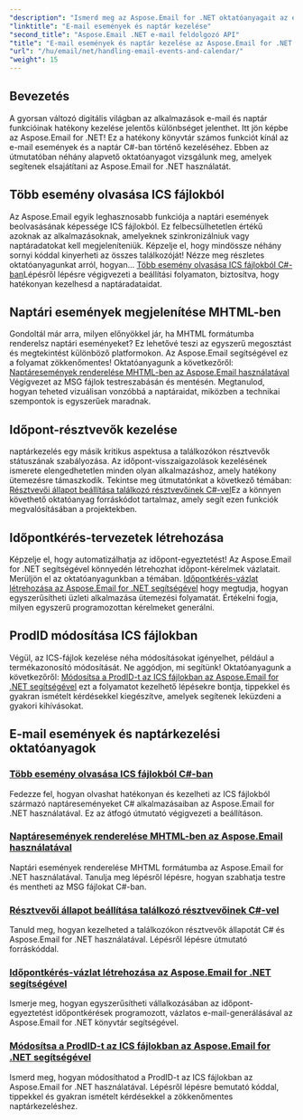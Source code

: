 ```yaml
---
"description": "Ismerd meg az Aspose.Email for .NET oktatóanyagait az e-mail események és a naptár kezeléséről. Tanulj technikákat a C#-alkalmazásaid hatékony fejlesztésére."
"linktitle": "E-mail események és naptár kezelése"
"second_title": "Aspose.Email .NET e-mail feldolgozó API"
"title": "E-mail események és naptár kezelése az Aspose.Email for .NET segítségével"
"url": "/hu/email/net/handling-email-events-and-calendar/"
"weight": 15
---
```


## Bevezetés

A gyorsan változó digitális világban az alkalmazások e-mail és naptár funkcióinak hatékony kezelése jelentős különbséget jelenthet. Itt jön képbe az Aspose.Email for .NET! Ez a hatékony könyvtár számos funkciót kínál az e-mail események és a naptár C#-ban történő kezeléséhez. Ebben az útmutatóban néhány alapvető oktatóanyagot vizsgálunk meg, amelyek segítenek elsajátítani az Aspose.Email for .NET használatát.

## Több esemény olvasása ICS fájlokból

Az Aspose.Email egyik leghasznosabb funkciója a naptári események beolvasásának képessége ICS fájlokból. Ez felbecsülhetetlen értékű azoknak az alkalmazásoknak, amelyeknek szinkronizálniuk vagy naptáradatokat kell megjeleníteniük. Képzelje el, hogy mindössze néhány sornyi kóddal kinyerheti az összes találkozóját! Nézze meg részletes oktatóanyagunkat arról, hogyan... [Több esemény olvasása ICS fájlokból C#-ban](./read-multiple-events-from-ics-files-with-csharp/)Lépésről lépésre végigvezeti a beállítási folyamaton, biztosítva, hogy hatékonyan kezelhesd a naptáradataidat. 

## Naptári események megjelenítése MHTML-ben 

Gondoltál már arra, milyen előnyökkel jár, ha MHTML formátumba renderelsz naptári eseményeket? Ez lehetővé teszi az egyszerű megosztást és megtekintést különböző platformokon. Az Aspose.Email segítségével ez a folyamat zökkenőmentes! Oktatóanyagunk a következőről: [Naptáresemények renderelése MHTML-ben az Aspose.Email használatával](./render-calendar-events-in-mhtml/) Végigvezet az MSG fájlok testreszabásán és mentésén. Megtanulod, hogyan teheted vizuálisan vonzóbbá a naptáraidat, miközben a technikai szempontok is egyszerűek maradnak.

## Időpont-résztvevők kezelése

naptárkezelés egy másik kritikus aspektusa a találkozókon résztvevők státuszának szabályozása. Az időpont-visszaigazolások kezelésének ismerete elengedhetetlen minden olyan alkalmazáshoz, amely hatékony ütemezésre támaszkodik. Tekintse meg útmutatónkat a következő témában: [Résztvevői állapot beállítása találkozó résztvevőinek C#-vel](./setting-participant-status-for-appointment-attendees/)Ez a könnyen követhető oktatóanyag forráskódot tartalmaz, amely segít ezen funkciók megvalósításában a projektekben.

## Időpontkérés-tervezetek létrehozása 

Képzelje el, hogy automatizálhatja az időpont-egyeztetést! Az Aspose.Email for .NET segítségével könnyedén létrehozhat időpont-kérelmek vázlatait. Merüljön el az oktatóanyagunkban a témában. [Időpontkérés-vázlat létrehozása az Aspose.Email for .NET segítségével](./creating-draft-appointment-request/) hogy megtudja, hogyan egyszerűsítheti üzleti alkalmazása ütemezési folyamatát. Értékelni fogja, milyen egyszerű programozottan kérelmeket generálni.

## ProdID módosítása ICS fájlokban 

Végül, az ICS-fájlok kezelése néha módosításokat igényelhet, például a termékazonosító módosítását. Ne aggódjon, mi segítünk! Oktatóanyagunk a következőről: [Módosítsa a ProdID-t az ICS fájlokban az Aspose.Email for .NET segítségével](./modify-prodid-in-ics-files/) ezt a folyamatot kezelhető lépésekre bontja, tippekkel és gyakran ismételt kérdésekkel kiegészítve, amelyek segítenek leküzdeni a gyakori kihívásokat.

## E-mail események és naptárkezelési oktatóanyagok
### [Több esemény olvasása ICS fájlokból C#-ban](./read-multiple-events-from-ics-files-with-csharp/)
Fedezze fel, hogyan olvashat hatékonyan és kezelheti az ICS fájlokból származó naptáreseményeket C# alkalmazásaiban az Aspose.Email for .NET használatával. Ez az átfogó útmutató végigvezeti a beállításon.
### [Naptáresemények renderelése MHTML-ben az Aspose.Email használatával](./render-calendar-events-in-mhtml/)
Naptári események renderelése MHTML formátumba az Aspose.Email for .NET használatával. Tanulja meg lépésről lépésre, hogyan szabhatja testre és mentheti az MSG fájlokat C#-ban.
### [Résztvevői állapot beállítása találkozó résztvevőinek C#-vel](./setting-participant-status-for-appointment-attendees/)
Tanuld meg, hogyan kezelheted a találkozókon résztvevők állapotát C# és Aspose.Email for .NET használatával. Lépésről lépésre útmutató forráskóddal.
### [Időpontkérés-vázlat létrehozása az Aspose.Email for .NET segítségével](./creating-draft-appointment-request/)
Ismerje meg, hogyan egyszerűsítheti vállalkozásában az időpont-egyeztetést időpontkérések programozott, vázlatos e-mail-generálásával az Aspose.Email for .NET könyvtár segítségével.
### [Módosítsa a ProdID-t az ICS fájlokban az Aspose.Email for .NET segítségével](./modify-prodid-in-ics-files/)
Ismerd meg, hogyan módosíthatod a ProdID-t az ICS fájlokban az Aspose.Email for .NET használatával. Lépésről lépésre bemutató kóddal, tippekkel és gyakran ismételt kérdésekkel a zökkenőmentes naptárkezeléshez.